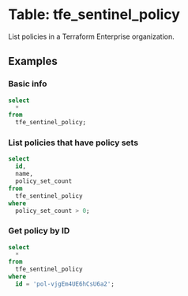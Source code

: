 # Table: tfe_sentinel_policy

List policies in a Terraform Enterprise organization.

## Examples

### Basic info

```sql
select
  *
from
  tfe_sentinel_policy;
```

### List policies that have policy sets

```sql
select
  id,
  name,
  policy_set_count
from
  tfe_sentinel_policy
where
  policy_set_count > 0;
```

### Get policy by ID

```sql
select
  *
from
  tfe_sentinel_policy
where
  id = 'pol-vjgEm4UE6hCsU6a2';
```
